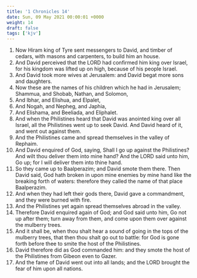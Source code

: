 ```yaml
---
title: '1 Chronicles 14'
date: Sun, 09 May 2021 00:00:01 +0000
weight: 14
draft: false
tags: ['kjv'] 
---
```


1. Now Hiram king of Tyre sent messengers to David, and timber of cedars, with masons and carpenters, to build him an house.
2. And David perceived that the LORD had confirmed him king over Israel, for his kingdom was lifted up on high, because of his people Israel.
3. And David took more wives at Jerusalem: and David begat more sons and daughters.
4. Now these are the names of his children which he had in Jerusalem; Shammua, and Shobab, Nathan, and Solomon,
5. And Ibhar, and Elishua, and Elpalet,
6. And Nogah, and Nepheg, and Japhia,
7. And Elishama, and Beeliada, and Eliphalet.
8. And when the Philistines heard that David was anointed king over all Israel, all the Philistines went up to seek David. And David heard of it, and went out against them.
9. And the Philistines came and spread themselves in the valley of Rephaim.
10. And David enquired of God, saying, Shall I go up against the Philistines? And wilt thou deliver them into mine hand? And the LORD said unto him, Go up; for I will deliver them into thine hand.
11. So they came up to Baalperazim; and David smote them there. Then David said, God hath broken in upon mine enemies by mine hand like the breaking forth of waters: therefore they called the name of that place Baalperazim.
12. And when they had left their gods there, David gave a commandment, and they were burned with fire.
13. And the Philistines yet again spread themselves abroad in the valley.
14. Therefore David enquired again of God; and God said unto him, Go not up after them; turn away from them, and come upon them over against the mulberry trees.
15. And it shall be, when thou shalt hear a sound of going in the tops of the mulberry trees, that then thou shalt go out to battle: for God is gone forth before thee to smite the host of the Philistines.
16. David therefore did as God commanded him: and they smote the host of the Philistines from Gibeon even to Gazer.
17. And the fame of David went out into all lands; and the LORD brought the fear of him upon all nations.
